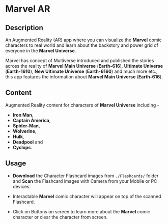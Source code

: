 # Marvel AR

## Description

An Augmented Reality (AR) app where you can visualize the **Marvel** comic characters to real world and learn about the backstory and power grid of everyone in the **Marvel Universe**.

Marvel has concept of Multiverse introduced and published the stories across the reality of **Marvel Main Universe** (**Earth-616**), **Ultimate Universe** (**Earth-1610**), **New Ultimate Universe** (**Earth-6160**) and much more etc., this app features the information about **Marvel Main Universe** (**Earth-616**).

## Content

Augmented Reality content for characters of **Marvel Universe** including -
- **Iron Man**,
- **Captain America**,
- **Spider-Man**,
- **Wolverine**,
- **Hulk**,
- **Deadpool** and
- **Cyclops**.

## Usage

- **Download** the Character Flashcard images from `./Flashcards/` folder and **Scan** the Flashcard images with Camera from your Mobile or PC devices.

- Interactable **Marvel** comic character will appear on top of the scanned Flashcard.

- Click on Buttons on screen to learn more about the **Marvel** comic character or clear the character from screen.
